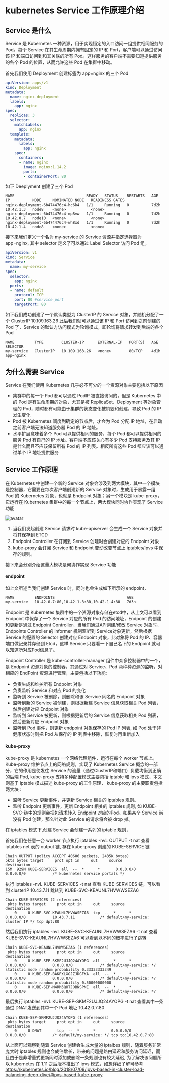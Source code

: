 # kubernetes Service 工作原理介绍

## Service 是什么

Service 是 Kubernetes 一种资源，用于实现恒定的入口访问一组提供相同服务的 Pod。每个 Service 在其生命周期内拥有固定的 IP 和 Port，客户端可以通过访问该 IP 和端口访问到和其关联的所有 Pod。这样服务的客户端不需要知道提供服务的各个 Pod 的位置，从而允许这些 Pod 在集群中移动。

首先我们使用 Deployment 创建标签为 app=nginx 的三个 Pod

```yml
apiVersion: apps/v1
kind: Deployment
metadata:
  name: nginx-deployment
  labels:
    app: nginx
spec:
  replicas: 3
  selector:
    matchLabels:
      app: nginx
  template:
    metadata:
      labels:
        app: nginx
    spec:
      containers:
      - name: nginx
        image: nginx:1.14.2
        ports:
        - containerPort: 80
```

如下 Deeplyment 创建了三个 Pod

```
NAME                                READY   STATUS    RESTARTS   AGE    IP          NODE     NOMINATED NODE   READINESS GATES
nginx-deployment-6b474476c4-hc6k4   1/1     Running   0          7d2h   10.42.1.3   node8    <none>           <none>
nginx-deployment-6b474476c4-mp8vw   1/1     Running   0          7d2h   10.42.0.7   node10   <none>           <none>
nginx-deployment-6b474476c4-wh8xd   1/1     Running   0          7d2h   10.42.1.4   node8    <none>           <none>
```

接下来我们定义一个名为 my-service 的 Service 资源并指定选择器为 app=nginx, 其中 selector 定义了可以通过 Label Selector 访问 Pod 组。

```yml
apiVersion: v1
kind: Service
metadata:
  name: my-service
spec:
  selector:
    app: nginx
  ports:
  - name: default
    protocol: TCP
    port: 80 #service port
    targetPort: 80 
```

如下我们成功创建了一个默认类型为 ClusterIP 的 Service 对象，并随机分配了一个 ClusterIP  10.109.163.26 此后我们就可以通过该 IP 和 Port 访问到之前创建的 Pod 了，Service 的默认方访问模式为轮询模式，即轮询将请求转发到后端的各个 Pod 

```
NAME         TYPE        CLUSTER-IP      EXTERNAL-IP   PORT(S)   AGE    SELECTOR
my-service   ClusterIP   10.109.163.26   <none>        80/TCP    4d1h   app=nginx
```

## 为什么需要 Service

Service 在我们使用 Kubernetes 几乎必不可少的一个资源对象主要包括以下原因

* 集群中的每一个 Pod 都可以通过 PodIP 被直接访问的，但是 Kubernetes 中的 Pod 是有生命周期的对象，尤其是被 ReplicaSet、Deployment 等对象管理的 Pod，随时都有可能由于集群的状态变化被销毁和创建，导致 Pod 的 IP 发生变化
* Pod 被 Kubernetes 调度到确定的节点后，才会为 Pod 分配 IP 地址，在启动之前客户端无法知道服务器 Pod 的 IP 地址。
* 水平扩展意味着多个 Pod 可以提供相同的服务，每个 Pod 都可以提供相同的服务 Pod 有自己的 IP 地址。客户端不应该关心有多少 Pod 支持服务及其 IP 是什么而且不应该保留所有 Pod 的 IP 列表。相反所有这些 Pod 都应该可以通过单个 IP 地址提供服务


## Service 工作原理

在 Kubernetes 中创建一个新的 Service 对象会涉及到两大模块，其中一个模块是控制器，它需要在每次客户端创建新的 Service 对象时，生成用于暴露一组 Pod 的 Kubernetes 对象，也就是 Endpoint 对象；另一个模块是 kube-proxy，它运行在 Kubernetes 集群中的每一个节点上，两大模块同时协作实现了 Service 功能

![avatar](./create_service.png)

1. 当我们发起创建 Service 请求时 kube-apiserver 会生成一个 Service 对象并将其保存到 ETCD
2. Endpoint Controller 在订阅到 Service 创建时会创建对应的 Endpoint 对象
3. kube-proxy 会订阅 Service 和 Endpoint 变动改变节点上 iptables/ipvs 中保存的规则。

接下来会分别介绍这量大模块是何协作实现 Service 功能

#### endpoint

如上文所述当我们创建 Service 时，同时也会生成如下所示的 endpoint，
```
NAME         ENDPOINTS                                AGE
my-service   10.42.0.7:80,10.42.1.3:80,10.42.1.4:80   7d3h
```

Endpoint 是 Kubernetes 集群中的一个资源对象存储在etcd中，从上文可以看到 Endpoint 中保存了一个 Service 对应的所有 Pod 的访问地址，Endpoint 的创建和更新是通过 Endpoint Controller，当我们通过API创建/修改 Service 对象时，Endpoints Controller 的 informer 机制监听到 Service对象更新，然后根据 Service 的配置的 Selector 创建对应 Endpoint 对象，此对象将 Pod 的 IP、容器端口做记录并存储到 Etcd，这样 Service 只要看一下自己名下的 Endpoint 就可以知道所对应Pod信息了。 

Endpoint Controller 是 kube-controller-manager 组件中众多控制器中的一个，是 Endpoint 资源对象的控制器，其通过对 Service、Pod 两种种资源的监听，对相应的 EndPoint 资源进行管理，主要包括以下功能:

* 负责生成和维护所有 Endpoint 对象
* 负责监听 Service 和对应 Pod 的变化
* 监听到 Service 被删除，则删除和该 Service 同名的 Endpoint 对象
* 监听到新的 Service 被创建，则根据新建 Service 信息获取相关 Pod 列表，然后创建对应 Endpoint 对象
* 监听到 Service 被更新，则根据更新后的 Service 信息获取相关 Pod 列表，然后更新对应 Endpoint 对象
* 监听到 Pod 事件，则更新 endpoint 对象保存的 Pod IP 列表, 如 Pod 处于非健康状态时则把 Pod 从保存的 IP 列表中移除，恢复时再重新加入




#### kube-proxy 

kube-proxy 是 kubernetes 一个网络代理组件，运行在每个 worker 节点上。Kube-proxy 维护节点上的网络规则，实现了 Kubernetes Service 概念的一部分，它的作用是使发往 Service 的流量（通过ClusterIP和端口）负载均衡到正确的后端 Pod,
kube-proxy 支持多种配置模式主要包括 iptable 和 ipvs 模式，本文则基于 iptable 模式描述 kube-proxy 的工作原理， kube-proxy 的主要职责包括两大块：

* 监听 Service 更新事件，并更新 Service 相关的 iptables 规则。
* 监听 Endpoint 更新事件，更新 Endpoint 相关的 iptables 规则, 如 KUBE-SVC-链中的规则会把包请求转入 Endpoint 对应的Pod。如果某个 Service 尚没有 Pod 创建，那么针对此 Service 的请求将会被 drop 掉。

在 iptables 模式下,创建 Service 会创建一系列的 iptable 规则，

首先我们在任意一台 worker 节点执行 iptables -nvL OUTPUT -t nat 查看 iptables net 表的 output 链, 存在 kube-proxy 创建的 KUBE-SERVICE 链

```
Chain OUTPUT (policy ACCEPT 40606 packets, 2435K bytes)
pkts bytes target     prot opt in     out     source               destination
15M  929M KUBE-SERVICES  all  --  *      *       0.0.0.0/0            0.0.0.0/0            /* kubernetes service portals */
```

执行 iptables -nvL KUBE-SERVICES -t nat 查看  KUBE-SERVICES 链，可以看到 clusterIP 10.43.7.11 跳转到 KUBE-SVC-KEAUNL7HVWWSEZA6

```
Chain KUBE-SERVICES (2 references)
 pkts bytes target     prot opt in     out     source               destination
    0     0 KUBE-SVC-KEAUNL7HVWWSEZA6  tcp  --  *      *       0.0.0.0/0            10.43.7.11           /* default/my-service: cluster IP */ tcp dpt:80
```


然后我们执行 iptables -nvL KUBE-SVC-KEAUNL7HVWWSEZA6 -t nat 查看  KUBE-SVC-KEAUNL7HVWWSEZA6 可以看到以不同的概率进行了跳转

```
Chain KUBE-SVC-KEAUNL7HVWWSEZA6 (1 references)
 pkts bytes target     prot opt in     out     source               destination
    0     0 KUBE-SEP-SKMF2UJJQ24AYOPG  all  --  *      *       0.0.0.0/0            0.0.0.0/0            /* default/my-service: */ statistic mode random probability 0.33333333349
    0     0 KUBE-SEP-BAKPXLXOJZJDGFKA  all  --  *      *       0.0.0.0/0            0.0.0.0/0            /* default/my-service: */ statistic mode random probability 0.50000000000
    0     0 KUBE-SEP-M4RM3QHTJOBNSPNE  all  --  *      *       0.0.0.0/0            0.0.0.0/0            /* default/my-service: */
```

最后执行 iptables -nvL KUBE-SEP-SKMF2UJJQ24AYOPG  -t nat 查看其中一条通过 DNAT发送到其中一个 Pod 地址 10.42.0.7:80 

```
Chain KUBE-SEP-SKMF2UJJQ24AYOPG (1 references)
 pkts bytes target     prot opt in     out     source               destination
    0     0 DNAT       tcp  --  *      *       0.0.0.0/0            0.0.0.0/0            /* default/my-service: */ tcp to:10.42.0.7:80
```

从上面可以观察到随着 Service 创建会生成大量的 iptalbes 规则，随着服务非常庞大时 iptables 规则也会成倍增长，带来的问题是路由延迟和服务访问延迟，而且由于是非增量式更新同时添加或删除一条规则也有较大延迟, 为了解决该问题所以 kubernetes 在 1.11 之后版本推出了 ipvs 模式，如想详细了解可参考 https://kubernetes.io/blog/2018/07/09/ipvs-based-in-cluster-load-balancing-deep-dive/#ipvs-based-kube-proxy

